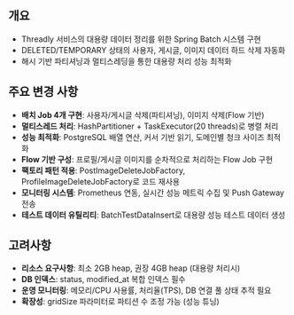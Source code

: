 ## 개요
- Threadly 서비스의 대용량 데이터 정리를 위한 Spring Batch 시스템 구현
- DELETED/TEMPORARY 상태의 사용자, 게시글, 이미지 데이터 하드 삭제 자동화
- 해시 기반 파티셔닝과 멀티스레딩을 통한 대용량 처리 성능 최적화

## 주요 변경 사항
- **배치 Job 4개 구현**: 사용자/게시글 삭제(파티셔닝), 이미지 삭제(Flow 기반)
- **멀티스레드 처리**: HashPartitioner + TaskExecutor(20 threads)로 병렬 처리
- **성능 최적화**: PostgreSQL 배열 연산, 커서 기반 읽기, 도메인별 청크 사이즈 최적화
- **Flow 기반 구성**: 프로필/게시글 이미지를 순차적으로 처리하는 Flow Job 구현
- **팩토리 패턴 적용**: PostImageDeleteJobFactory, ProfileImageDeleteJobFactory로 코드 재사용
- **모니터링 시스템**: Prometheus 연동, 실시간 성능 메트릭 수집 및 Push Gateway 전송
- **테스트 데이터 유틸리티**: BatchTestDataInsert로 대용량 성능 테스트 데이터 생성

## 고려사항
- **리소스 요구사항**: 최소 2GB heap, 권장 4GB heap (대용량 처리시)
- **DB 인덱스**: status, modified_at 복합 인덱스 필수
- **운영 모니터링**: 메모리/CPU 사용률, 처리율(TPS), DB 연결 풀 상태 추적 필요
- **확장성**: gridSize 파라미터로 파티션 수 조정 가능 (성능 튜닝)